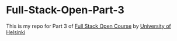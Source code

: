 # Full-Stack-Open-Part-3
This is my repo for Part 3 of [Full Stack Open Course](https://fullstackopen.com/) by [University of Helsinki](https://www.helsinki.fi/en)
